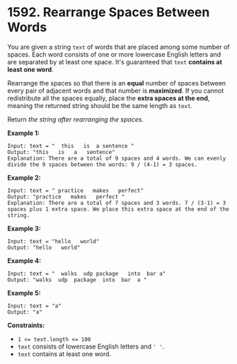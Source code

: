 # 1592. Rearrange Spaces Between Words

You are given a string `text` of words that are placed  among some number of spaces. Each word consists of one or more lowercase English letters and are separated by at least one space. It's  guaranteed that `text` **contains at least one word**.

Rearrange the spaces so that there is an **equal** number of spaces between every pair of adjacent words and that number is **maximized**. If you cannot redistribute all the spaces equally, place the **extra spaces at the end**, meaning the returned string should be the same length as `text`.

Return *the string after rearranging the spaces*.

**Example 1:**

```()
Input: text = "  this   is  a sentence "
Output: "this   is   a   sentence"
Explanation: There are a total of 9 spaces and 4 words. We can evenly divide the 9 spaces between the words: 9 / (4-1) = 3 spaces.
```

**Example 2:**

```()
Input: text = " practice   makes   perfect"
Output: "practice   makes   perfect "
Explanation: There are a total of 7 spaces and 3 words. 7 / (3-1) = 3 spaces plus 1 extra space. We place this extra space at the end of the string.
```

**Example 3:**

```()
Input: text = "hello   world"
Output: "hello   world"
```

**Example 4:**

```()
Input: text = "  walks  udp package   into  bar a"
Output: "walks  udp  package  into  bar  a "
```

**Example 5:**

```()
Input: text = "a"
Output: "a"
```

**Constraints:**

- `1 <= text.length <= 100`
- `text` consists of lowercase English letters and `' '`.
- `text` contains at least one word.
